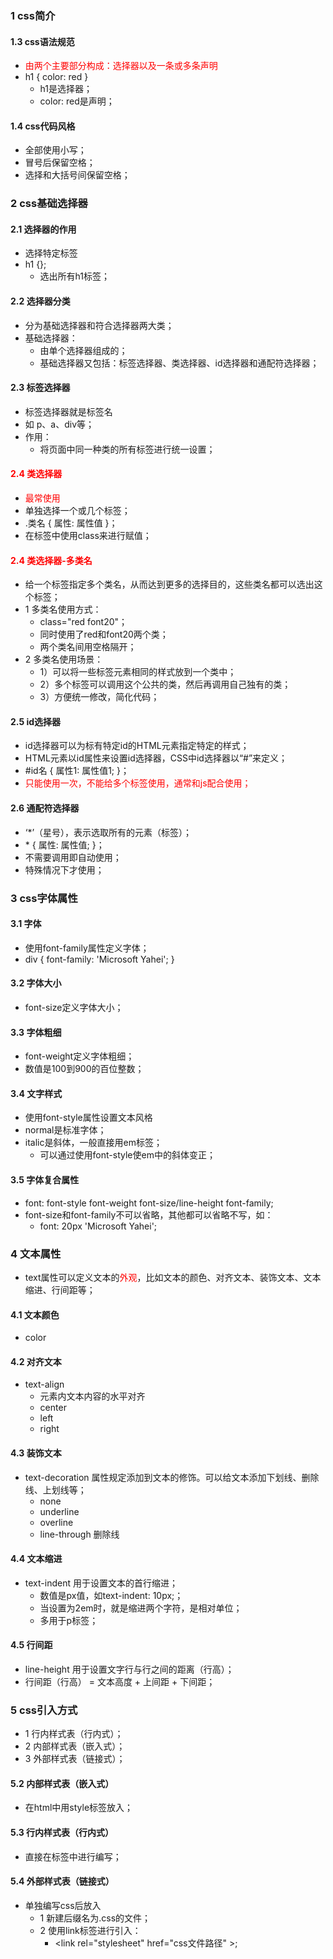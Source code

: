 <!--
 * @Descripttion: 
 * @version: 
 * @Author: 唐帆
 * @Date: 2020-04-02 15:47:19
 * @LastEditors: 唐帆
 * @LastEditTime: 2020-04-03 17:14:42
 -->

### 1 css简介
#### 1.3 css语法规范
- <font color=red>由两个主要部分构成：选择器以及一条或多条声明</font>
- h1 { color: red }
  - h1是选择器；
  - color: red是声明；

#### 1.4 css代码风格
- 全部使用小写；
- 冒号后保留空格；
- 选择和大括号间保留空格；

### 2 css基础选择器
#### 2.1 选择器的作用
- 选择特定标签
- h1 {};
    - 选出所有h1标签；

#### 2.2 选择器分类
- 分为基础选择器和符合选择器两大类；
- 基础选择器：
    - 由单个选择器组成的；
    - 基础选择器又包括：标签选择器、类选择器、id选择器和通配符选择器；

#### 2.3 标签选择器
- 标签选择器就是标签名
- 如 p、a、div等；
- 作用：
    - 将页面中同一种类的所有标签进行统一设置；

#### <font color=red>2.4 类选择器</font>
- <font color=red>最常使用</font>
- 单独选择一个或几个标签；
- .类名 { 属性: 属性值 }；
- 在标签中使用class来进行赋值；

#### <font color=red>2.4 类选择器-多类名</font>
- 给一个标签指定多个类名，从而达到更多的选择目的，这些类名都可以选出这个标签；
- 1 多类名使用方式：
    - class="red font20"；
    - 同时使用了red和font20两个类；
    - 两个类名间用空格隔开；
- 2 多类名使用场景：
    - 1）可以将一些标签元素相同的样式放到一个类中；
    - 2）多个标签可以调用这个公共的类，然后再调用自己独有的类；
    - 3）方便统一修改，简化代码；

#### 2.5 id选择器
- id选择器可以为标有特定id的HTML元素指定特定的样式；
- HTML元素以id属性来设置id选择器，CSS中id选择器以“#”来定义；
- #id名 { 属性1: 属性值1; }；
- <font color=red>只能使用一次，不能给多个标签使用，通常和js配合使用；</font>

#### 2.6 通配符选择器
- ‘*’（星号），表示选取所有的元素（标签）；
- \* { 属性: 属性值; }；
- 不需要调用即自动使用；
- 特殊情况下才使用；

### 3 css字体属性
#### 3.1 字体
- 使用font-family属性定义字体；
- div { font-family: 'Microsoft Yahei'; }

#### 3.2 字体大小
- font-size定义字体大小；

#### 3.3 字体粗细
- font-weight定义字体粗细；
- 数值是100到900的百位整数；

#### 3.4 文字样式
- 使用font-style属性设置文本风格
- normal是标准字体；
- italic是斜体，一般直接用em标签；
    - 可以通过使用font-style使em中的斜体变正；

#### 3.5 字体复合属性
- font: font-style font-weight font-size/line-height font-family;
- font-size和font-family不可以省略，其他都可以省略不写，如：
    - font: 20px 'Microsoft Yahei';

### 4 文本属性
- text属性可以定义文本的<font color=red>外观</font>，比如文本的颜色、对齐文本、装饰文本、文本缩进、行间距等；
#### 4.1 文本颜色
- color
#### 4.2 对齐文本
- text-align
    - 元素内文本内容的水平对齐
    - center
    - left
    - right
#### 4.3 装饰文本
- text-decoration 属性规定添加到文本的修饰。可以给文本添加下划线、删除线、上划线等；
    - none
    - underline
    - overline
    - line-through 删除线

#### 4.4 文本缩进
- text-indent 用于设置文本的首行缩进；
    - 数值是px值，如text-indent: 10px;；
    - 当设置为2em时，就是缩进两个字符，是相对单位；
    - 多用于p标签；

#### 4.5 行间距
- line-height 用于设置文字行与行之间的距离（行高）；
- 行间距（行高） = 文本高度 + 上间距 + 下间距；

### 5 css引入方式
- 1 行内样式表（行内式）；
- 2 内部样式表（嵌入式）；
- 3 外部样式表（链接式）；

#### 5.2 内部样式表（嵌入式）
- 在html中用style标签放入；

#### 5.3 行内样式表（行内式）
- 直接在标签中进行编写；

#### 5.4 外部样式表（链接式）
- 单独编写css后放入
    - 1 新建后缀名为.css的文件；
    - 2 使用link标签进行引入：
        - \<link rel="stylesheet" href="css文件路径" \>;

